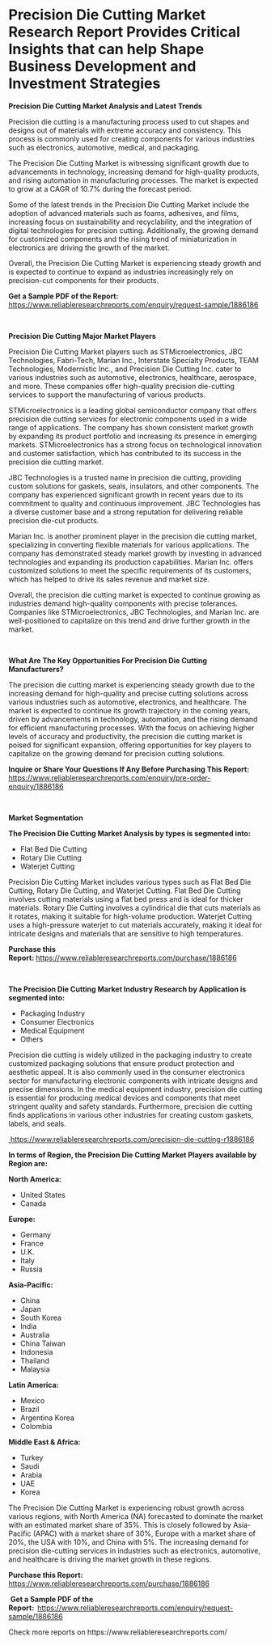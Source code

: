 <p><h1>Precision Die Cutting Market Research Report Provides Critical Insights that can help Shape Business Development and Investment Strategies</h1></p><p><strong>Precision Die Cutting Market Analysis and Latest Trends</strong></p>
<p><p>Precision die cutting is a manufacturing process used to cut shapes and designs out of materials with extreme accuracy and consistency. This process is commonly used for creating components for various industries such as electronics, automotive, medical, and packaging.</p><p>The Precision Die Cutting Market is witnessing significant growth due to advancements in technology, increasing demand for high-quality products, and rising automation in manufacturing processes. The market is expected to grow at a CAGR of 10.7% during the forecast period.</p><p>Some of the latest trends in the Precision Die Cutting Market include the adoption of advanced materials such as foams, adhesives, and films, increasing focus on sustainability and recyclability, and the integration of digital technologies for precision cutting. Additionally, the growing demand for customized components and the rising trend of miniaturization in electronics are driving the growth of the market.</p><p>Overall, the Precision Die Cutting Market is experiencing steady growth and is expected to continue to expand as industries increasingly rely on precision-cut components for their products.</p></p>
<p><strong>Get a Sample PDF of the Report:&nbsp;</strong> <a href="https://www.reliableresearchreports.com/enquiry/request-sample/1886186">https://www.reliableresearchreports.com/enquiry/request-sample/1886186</a></p>
<p>&nbsp;</p>
<p><strong>Precision Die Cutting Major Market Players</strong></p>
<p><p>Precision Die Cutting Market players such as STMicroelectronics, JBC Technologies, Fabri-Tech, Marian Inc., Interstate Specialty Products, TEAM Technologies, Modernistic Inc., and Precision Die Cutting Inc. cater to various industries such as automotive, electronics, healthcare, aerospace, and more. These companies offer high-quality precision die-cutting services to support the manufacturing of various products.</p><p>STMicroelectronics is a leading global semiconductor company that offers precision die cutting services for electronic components used in a wide range of applications. The company has shown consistent market growth by expanding its product portfolio and increasing its presence in emerging markets. STMicroelectronics has a strong focus on technological innovation and customer satisfaction, which has contributed to its success in the precision die cutting market.</p><p>JBC Technologies is a trusted name in precision die cutting, providing custom solutions for gaskets, seals, insulators, and other components. The company has experienced significant growth in recent years due to its commitment to quality and continuous improvement. JBC Technologies has a diverse customer base and a strong reputation for delivering reliable precision die-cut products.</p><p>Marian Inc. is another prominent player in the precision die cutting market, specializing in converting flexible materials for various applications. The company has demonstrated steady market growth by investing in advanced technologies and expanding its production capabilities. Marian Inc. offers customized solutions to meet the specific requirements of its customers, which has helped to drive its sales revenue and market size.</p><p>Overall, the precision die cutting market is expected to continue growing as industries demand high-quality components with precise tolerances. Companies like STMicroelectronics, JBC Technologies, and Marian Inc. are well-positioned to capitalize on this trend and drive further growth in the market.</p></p>
<p>&nbsp;</p>
<p><strong>What Are The Key Opportunities For Precision Die Cutting Manufacturers?</strong></p>
<p><p>The precision die cutting market is experiencing steady growth due to the increasing demand for high-quality and precise cutting solutions across various industries such as automotive, electronics, and healthcare. The market is expected to continue its growth trajectory in the coming years, driven by advancements in technology, automation, and the rising demand for efficient manufacturing processes. With the focus on achieving higher levels of accuracy and productivity, the precision die cutting market is poised for significant expansion, offering opportunities for key players to capitalize on the growing demand for precision cutting solutions.</p></p>
<p><strong>Inquire or Share Your Questions If Any Before Purchasing This Report:</strong> <a href="https://www.reliableresearchreports.com/enquiry/pre-order-enquiry/1886186">https://www.reliableresearchreports.com/enquiry/pre-order-enquiry/1886186</a></p>
<p>&nbsp;</p>
<p><strong>Market Segmentation</strong></p>
<p><strong>The Precision Die Cutting Market Analysis by types is segmented into:</strong></p>
<p><ul><li>Flat Bed Die Cutting</li><li>Rotary Die Cutting</li><li>Waterjet Cutting</li></ul></p>
<p><p>Precision Die Cutting Market includes various types such as Flat Bed Die Cutting, Rotary Die Cutting, and Waterjet Cutting. Flat Bed Die Cutting involves cutting materials using a flat bed press and is ideal for thicker materials. Rotary Die Cutting involves a cylindrical die that cuts materials as it rotates, making it suitable for high-volume production. Waterjet Cutting uses a high-pressure waterjet to cut materials accurately, making it ideal for intricate designs and materials that are sensitive to high temperatures.</p></p>
<p><strong>Purchase this Report:&nbsp;</strong><a href="https://www.reliableresearchreports.com/purchase/1886186">https://www.reliableresearchreports.com/purchase/1886186</a></p>
<p>&nbsp;</p>
<p><strong>The Precision Die Cutting Market Industry Research by Application is segmented into:</strong></p>
<p><ul><li>Packaging Industry</li><li>Consumer Electronics</li><li>Medical Equipment</li><li>Others</li></ul></p>
<p><p>Precision die cutting is widely utilized in the packaging industry to create customized packaging solutions that ensure product protection and aesthetic appeal. It is also commonly used in the consumer electronics sector for manufacturing electronic components with intricate designs and precise dimensions. In the medical equipment industry, precision die cutting is essential for producing medical devices and components that meet stringent quality and safety standards. Furthermore, precision die cutting finds applications in various other industries for creating custom gaskets, labels, and seals.</p></p>
<p><a href="https://www.reliableresearchreports.com/precision-die-cutting-r1886186">&nbsp;https://www.reliableresearchreports.com/precision-die-cutting-r1886186</a></p>
<p><strong>In terms of Region, the Precision Die Cutting Market Players available by Region are:</strong></p>
<p>
    <p> <strong> North America: </strong>
        <ul>
            <li>United States</li>
            <li>Canada</li>
        </ul>
        </p> 
    <p> <strong> Europe: </strong>
        <ul>
            <li>Germany</li>
            <li>France</li>
            <li>U.K.</li>
            <li>Italy</li>
            <li>Russia</li>
        </ul>
        </p> 
    <p> <strong> Asia-Pacific: </strong>
        <ul>
            <li>China</li>
            <li>Japan</li>
            <li>South Korea</li>
            <li>India</li>
            <li>Australia</li>
            <li>China Taiwan</li>
            <li>Indonesia</li>
            <li>Thailand</li>
            <li>Malaysia</li>
        </ul>
        </p> 
    <p> <strong> Latin America: </strong>
        <ul>
            <li>Mexico</li>
            <li>Brazil</li>
            <li>Argentina Korea</li>
            <li>Colombia</li>
        </ul>
        </p> 
    <p> <strong> Middle East & Africa: </strong>
        <ul>
            <li>Turkey</li>
            <li>Saudi</li>
            <li>Arabia</li>
            <li>UAE</li>
            <li>Korea</li>
        </ul>
    </p>
    </p>
<p><p>The Precision Die Cutting Market is experiencing robust growth across various regions, with North America (NA) forecasted to dominate the market with an estimated market share of 35%. This is closely followed by Asia-Pacific (APAC) with a market share of 30%, Europe with a market share of 20%, the USA with 10%, and China with 5%. The increasing demand for precision die-cutting services in industries such as electronics, automotive, and healthcare is driving the market growth in these regions.</p></p>
<p><strong>Purchase this Report: </strong><a href="https://www.reliableresearchreports.com/purchase/1886186">https://www.reliableresearchreports.com/purchase/1886186</a></p>
<p>&nbsp;<strong>Get a Sample PDF of the Report:&nbsp;&nbsp;</strong><a href="https://www.reliableresearchreports.com/enquiry/request-sample/1886186">https://www.reliableresearchreports.com/enquiry/request-sample/1886186</a></p>
<p><strong></strong></p>
<p>Check more reports on https://www.reliableresearchreports.com/</p>